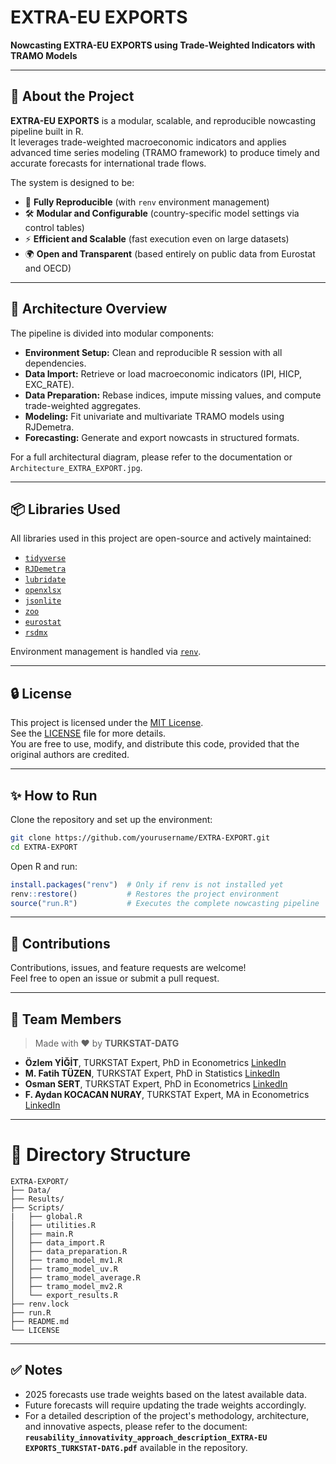 # EXTRA-EU EXPORTS

**Nowcasting EXTRA-EU EXPORTS using Trade-Weighted Indicators with TRAMO Models**

------------------------------------------------------------------------

## 🚀 About the Project

**EXTRA-EU EXPORTS** is a modular, scalable, and reproducible nowcasting pipeline built in R.\
It leverages trade-weighted macroeconomic indicators and applies advanced time series modeling (TRAMO framework) to produce timely and accurate forecasts for international trade flows.

The system is designed to be: 
- 🔄 **Fully Reproducible** (with `renv` environment management) 
- 🛠 **Modular and Configurable** (country-specific model settings via control tables) 
- ⚡ **Efficient and Scalable** (fast execution even on large datasets) 
- 🌍 **Open and Transparent** (based entirely on public data from Eurostat and OECD)

------------------------------------------------------------------------

## 🧩 Architecture Overview

The pipeline is divided into modular components: 
- **Environment Setup:** Clean and reproducible R session with all dependencies. 
- **Data Import:** Retrieve or load macroeconomic indicators (IPI, HICP, EXC_RATE). 
- **Data Preparation:** Rebase indices, impute missing values, and compute trade-weighted aggregates. 
- **Modeling:** Fit univariate and multivariate TRAMO models using RJDemetra. 
- **Forecasting:** Generate and export nowcasts in structured formats.

For a full architectural diagram, please refer to the documentation or `Architecture_EXTRA_EXPORT.jpg`.

------------------------------------------------------------------------

## 📦 Libraries Used

All libraries used in this project are open-source and actively maintained: 
- [`tidyverse`](https://cran.r-project.org/package=tidyverse) 
- [`RJDemetra`](https://cran.r-project.org/package=RJDemetra) 
- [`lubridate`](https://cran.r-project.org/package=lubridate) 
- [`openxlsx`](https://cran.r-project.org/package=openxlsx) 
- [`jsonlite`](https://cran.r-project.org/package=jsonlite) 
- [`zoo`](https://cran.r-project.org/package=zoo) 
- [`eurostat`](https://cran.r-project.org/package=eurostat) 
- [`rsdmx`](https://cran.r-project.org/package=rsdmx)

Environment management is handled via [`renv`](https://cran.r-project.org/package=renv).

------------------------------------------------------------------------

## 🔒 License

This project is licensed under the [MIT License](https://opensource.org/licenses/MIT).\
See the [LICENSE](LICENSE) file for more details.\
You are free to use, modify, and distribute this code, provided that the original authors are credited.

------------------------------------------------------------------------

## ✨ How to Run

Clone the repository and set up the environment:

``` bash
git clone https://github.com/yourusername/EXTRA-EXPORT.git
cd EXTRA-EXPORT
```

Open R and run:

``` r
install.packages("renv")  # Only if renv is not installed yet
renv::restore()           # Restores the project environment
source("run.R")           # Executes the complete nowcasting pipeline
```

------------------------------------------------------------------------

## 🤝 Contributions

Contributions, issues, and feature requests are welcome!\
Feel free to open an issue or submit a pull request.

------------------------------------------------------------------------

## 👥 Team Members

> Made with ❤️ by **TURKSTAT-DATG**

- **Özlem YİĞİT**, TURKSTAT Expert, PhD in Econometrics [LinkedIn](https://www.linkedin.com/in/dr-%C3%B6zlem-yi%C4%9Fit-431a3a78)
- **M. Fatih TÜZEN**, TURKSTAT Expert, PhD in Statistics [LinkedIn](https://www.linkedin.com/in/dr-m-fatih-t-2b2a4328/)
- **Osman SERT**, TURKSTAT Expert, PhD in Econometrics [LinkedIn](https://www.linkedin.com/in/dr-osman-sert-9a53b428/)
- **F. Aydan KOCACAN NURAY**, TURKSTAT Expert, MA in Econometrics [LinkedIn](https://www.linkedin.com/in/aydan-kocacan-nuray-a40b20155/)

------------------------------------------------------------------------

# 📂 Directory Structure

```         
EXTRA-EXPORT/
├── Data/
├── Results/
├── Scripts/
|   ├── global.R
│   ├── utilities.R
│   ├── main.R
│   ├── data_import.R
│   ├── data_preparation.R
│   ├── tramo_model_mv1.R
│   ├── tramo_model_uv.R
│   ├── tramo_model_average.R
│   ├── tramo_model_mv2.R
│   └── export_results.R
├── renv.lock
├── run.R
├── README.md
└── LICENSE
```

------------------------------------------------------------------------

## ✅ Notes

-   2025 forecasts use trade weights based on the latest available data.
-   Future forecasts will require updating the trade weights accordingly.
-   For a detailed description of the project's methodology, architecture, and innovative aspects, please refer to the document:  
**`reusability_innovativity_approach_description_EXTRA-EU EXPORTS_TURKSTAT-DATG.pdf`** available in the repository.

